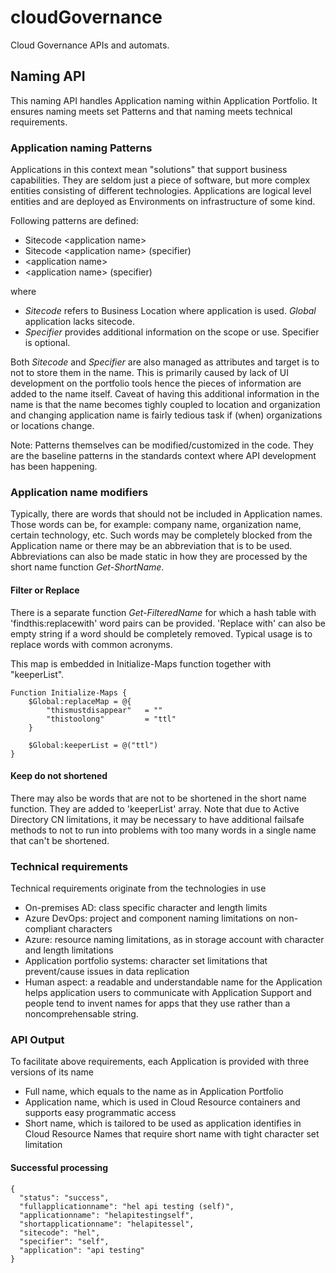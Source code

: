 # cloudGovernance
Cloud Governance APIs and automats.

## Naming API
This naming API handles Application naming within Application Portfolio. It ensures naming meets set Patterns and that naming meets technical requirements.
### Application naming Patterns
Applications in this context mean "solutions" that support business capabilities. They are seldom just a piece of software, but more complex entities consisting of different technologies. Applications are logical level entities and are deployed as Environments on infrastructure of some kind.

Following patterns are defined:
- Sitecode \<application name\>
- Sitecode \<application name\> (specifier)
- \<application name\>
- \<application name\> (specifier)

where
- *Sitecode* refers to Business Location where application is used. *Global* application lacks sitecode.
- *Specifier* provides additional information on the scope or use. Specifier is optional.
  
Both *Sitecode* and *Specifier* are also managed as attributes and target is to not to store them in the name. This is primarily caused by lack of UI development on the portfolio tools hence the pieces of information are added to the name itself.
Caveat of having this additional information in the name is that the name becomes tighly coupled to location and organization and changing application name is fairly tedious task if (when) organizations or locations change.
  
Note: Patterns themselves can be modified/customized in the code. They are the baseline patterns in the standards context where API development has been happening.

### Application name modifiers
Typically, there are words that should not be included in Application names. Those words can be, for example: company name, organization name, certain technology, etc.
Such words may be completely blocked from the Application name or there may be an abbreviation that is to be used. Abbreviations can also be made static in how they are processed by the short name function *Get-ShortName*.

#### Filter or Replace
There is a separate function *Get-FilteredName* for which a hash table with 'findthis:replacewith' word pairs can be provided. 'Replace with' can also be empty string if a word should be completely removed. Typical usage is to replace words with common acronyms.

This map is embedded in Initialize-Maps function together with "keeperList".
~~~
Function Initialize-Maps {
    $Global:replaceMap = @{
        "thismustdisappear"   = ""
        "thistoolong"         = "ttl"
    }

    $Global:keeperList = @("ttl")    
}
~~~

#### Keep do not shortened
There may also be words that are not to be shortened in the short name function. They are added to 'keeperList' array. Note that due to Active Directory CN limitations, it may be necessary to have additional failsafe methods to not to run into problems with too many words in a single name that can't be shortened.

### Technical requirements
Technical requirements originate from the technologies in use
- On-premises AD: class specific character and length limits
- Azure DevOps: project and component naming limitations on non-compliant characters
- Azure: resource naming limitations, as in storage account with character and length limitations
- Application portfolio systems: character set limitations that prevent/cause issues in data replication
- Human aspect: a readable and understandable name for the Application helps application users to communicate with Application Support and people tend to invent names for apps that they use rather than a noncomprehensable string.

### API Output
To facilitate above requirements, each Application is provided with three versions of its name
- Full name, which equals to the name as in Application Portfolio
- Application name, which is used in Cloud Resource containers and supports easy programmatic access
- Short name, which is tailored to be used as application identifies in Cloud Resource Names that require short name with tight character set limitation

#### Successful processing

~~~
{
  "status": "success",
  "fullapplicationname": "hel api testing (self)",
  "applicationname": "helapitestingself",
  "shortapplicationname": "helapitessel",  
  "sitecode": "hel",
  "specifier": "self",
  "application": "api testing"
}
~~~
